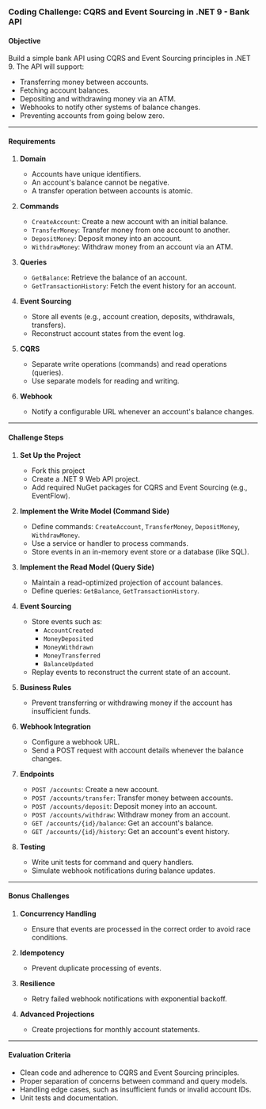 ### Coding Challenge: CQRS and Event Sourcing in .NET 9 - Bank API

#### **Objective**
Build a simple bank API using CQRS and Event Sourcing principles in .NET 9. The API will support:
- Transferring money between accounts.
- Fetching account balances.
- Depositing and withdrawing money via an ATM.
- Webhooks to notify other systems of balance changes.
- Preventing accounts from going below zero.

---

#### **Requirements**

1. **Domain**
   - Accounts have unique identifiers.
   - An account's balance cannot be negative.
   - A transfer operation between accounts is atomic.

2. **Commands**
   - `CreateAccount`: Create a new account with an initial balance.
   - `TransferMoney`: Transfer money from one account to another.
   - `DepositMoney`: Deposit money into an account.
   - `WithdrawMoney`: Withdraw money from an account via an ATM.

3. **Queries**
   - `GetBalance`: Retrieve the balance of an account.
   - `GetTransactionHistory`: Fetch the event history for an account.

4. **Event Sourcing**
   - Store all events (e.g., account creation, deposits, withdrawals, transfers).
   - Reconstruct account states from the event log.

5. **CQRS**
   - Separate write operations (commands) and read operations (queries).
   - Use separate models for reading and writing.

6. **Webhook**
   - Notify a configurable URL whenever an account's balance changes.

---

#### **Challenge Steps**

1. **Set Up the Project**
   - Fork this project
   - Create a .NET 9 Web API project.
   - Add required NuGet packages for CQRS and Event Sourcing (e.g., EventFlow).

2. **Implement the Write Model (Command Side)**
   - Define commands: `CreateAccount`, `TransferMoney`, `DepositMoney`, `WithdrawMoney`.
   - Use a service or handler to process commands.
   - Store events in an in-memory event store or a database (like SQL).

3. **Implement the Read Model (Query Side)**
   - Maintain a read-optimized projection of account balances.
   - Define queries: `GetBalance`, `GetTransactionHistory`.

4. **Event Sourcing**
   - Store events such as:
     - `AccountCreated`
     - `MoneyDeposited`
     - `MoneyWithdrawn`
     - `MoneyTransferred`
     - `BalanceUpdated`
   - Replay events to reconstruct the current state of an account.

5. **Business Rules**
   - Prevent transferring or withdrawing money if the account has insufficient funds.

6. **Webhook Integration**
   - Configure a webhook URL.
   - Send a POST request with account details whenever the balance changes.

7. **Endpoints**
   - `POST /accounts`: Create a new account.
   - `POST /accounts/transfer`: Transfer money between accounts.
   - `POST /accounts/deposit`: Deposit money into an account.
   - `POST /accounts/withdraw`: Withdraw money from an account.
   - `GET /accounts/{id}/balance`: Get an account's balance.
   - `GET /accounts/{id}/history`: Get an account's event history.

8. **Testing**
   - Write unit tests for command and query handlers.
   - Simulate webhook notifications during balance updates.

---

#### **Bonus Challenges**
1. **Concurrency Handling**
   - Ensure that events are processed in the correct order to avoid race conditions.

2. **Idempotency**
   - Prevent duplicate processing of events.

3. **Resilience**
   - Retry failed webhook notifications with exponential backoff.

4. **Advanced Projections**
   - Create projections for monthly account statements.

---

#### **Evaluation Criteria**
- Clean code and adherence to CQRS and Event Sourcing principles.
- Proper separation of concerns between command and query models.
- Handling edge cases, such as insufficient funds or invalid account IDs.
- Unit tests and documentation.

